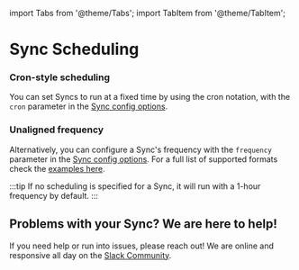 import Tabs from '@theme/Tabs';
import TabItem from '@theme/TabItem';

# Sync Scheduling

### Cron-style scheduling

You can set Syncs to run at a fixed time by using the cron notation, with the `cron` parameter in the [Sync config options](sync-all-options.md).

### Unaligned frequency

Alternatively, you can configure a Sync's frequency with the `frequency` parameter in the [Sync config options](sync-all-options.md). For a full list of supported formats check the [examples here](https://github.com/vercel/ms#readme).

:::tip
If no scheduling is specified for a Sync, it will run with a 1-hour frequency by default.
:::

## Problems with your Sync? We are here to help!

If you need help or run into issues, please reach out! We are online and responsive all day on the [Slack Community](https://nango.dev/slack).